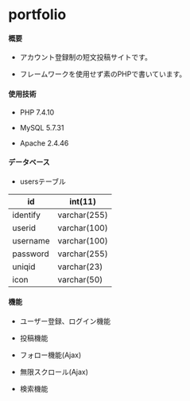 # portfolio

#### 概要

* アカウント登録制の短文投稿サイトです。

* フレームワークを使用せず素のPHPで書いています。

#### 使用技術

* PHP 7.4.10

* MySQL 5.7.31

* Apache 2.4.46

#### データベース

* usersテーブル 

|id|int(11)|
| --- | --- |
|identify|varchar(255)|
|userid|varchar(100)|
|username|varchar(100)|
|password|varchar(255)|
|uniqid|varchar(23)|
|icon|varchar(50)|

#### 機能

* ユーザー登録、ログイン機能

* 投稿機能

* フォロー機能(Ajax)

* 無限スクロール(Ajax)

* 検索機能
